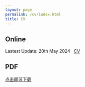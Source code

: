 ```yaml
---
layout: page
permalink: /cv/index.html
title: CV
---
```



## Online

Lastest Update: 20th May 2024 &nbsp; [CV](/file/awards-zh/)


## PDF
[点击即可下载](https://ojs.aaai.org/index.php/AAAI/article/view/30544)